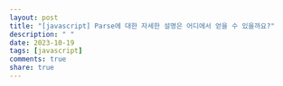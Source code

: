 ```yaml
---
layout: post
title: "[javascript] Parse에 대한 자세한 설명은 어디에서 얻을 수 있을까요?"
description: " "
date: 2023-10-19
tags: [javascript]
comments: true
share: true
---
```

